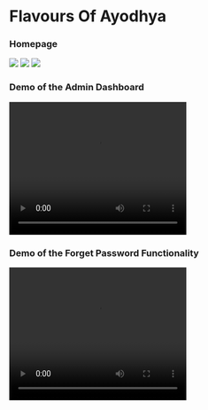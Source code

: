 <h1>Flavours Of Ayodhya</h1>
<h3>Homepage</h3>
<img src="https://github.com/Akshat4756/Online_Food_Application/assets/100028672/5acf6f0c-5b42-464e-88eb-de0d47381e24"/>
<img src="https://github.com/Akshat4756/Online_Food_Application/assets/100028672/e7dcc922-8396-4580-bf3e-90527db5529b"/>
<img src="https://github.com/Akshat4756/Online_Food_Application/assets/100028672/620d2fb9-ba95-4354-9b79-23b2a6f6eaf7"/>

<h3>Demo of the Admin Dashboard</h3>
<video width="320" height="240" controls>
  <source src="https://github.com/Akshat4756/Online_Food_Application/assets/100028672/67267c98-f22b-4a49-a0cf-508965b0b2d6" type="video/mp4">
  <source src="https://github.com/Akshat4756/Online_Food_Application/assets/100028672/67267c98-f22b-4a49-a0cf-508965b0b2d6" type="video/ogg">
</video>


<h3>Demo of the Forget Password Functionality</h3>
<video width="320" height="240" controls>
  <source src="https://github.com/Akshat4756/Online_Food_Application/assets/100028672/d0022b62-d412-4afa-ae44-74f49f8b2421" type="video/mp4">
  <source src="https://github.com/Akshat4756/Online_Food_Application/assets/100028672/d0022b62-d412-4afa-ae44-74f49f8b2421" type="video/ogg">
</video>


